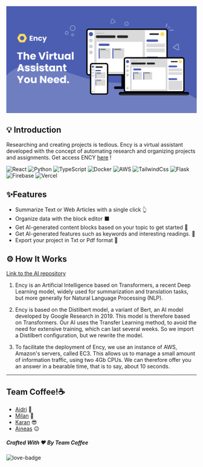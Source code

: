 <img src="./assets/Ency.png">


## 💡 Introduction

Researching and creating projects is tedious. Ency is a virtual assistant developed with the concept of automating research and organizing projects and assignments. Get access ENCY [here](https://ency.live/) !

![React](https://img.shields.io/badge/-React-blue) ![Python](https://img.shields.io/badge/-Python-yellow) ![TypeScript](https://img.shields.io/badge/-TypeScript-cyan) ![Docker](https://img.shields.io/badge/-Docker-blue) ![AWS](https://img.shields.io/badge/-AWS-yellow) ![TailwindCss](https://img.shields.io/badge/-Tailwindcss-aqua) ![Flask](https://img.shields.io/badge/-Flask-green) ![Firebase](https://img.shields.io/badge/-Firebase-orange) ![Vercel](https://img.shields.io/badge/-Vercel-blue)

## ✨Features 

- Summarize Text or Web Articles with a single click 👆
- Organize data with the block editor ⬛
- Get AI-generated content blocks based on your topic to get started 🏃‍
- Get AI-generated features such as keywords and interesting readings. 🔑
- Export your project in Txt or Pdf format 📝

## ⚙ How It Works 

[Link to the AI repository](https://github.com/AIDRI/ENCY-AI)

1. Ency is an Artificial Intelligence based on Transformers, a recent Deep Learning model, widely used for summarization and translation tasks, but more generally for Natural  Language Processing (NLP).

2. Ency is based on the Distilbert model, a variant of Bert, an AI model developed by Google Research in 2019. This model is therefore based on Transformers. Our AI uses the Transfer Learning method, to avoid the need for extensive training, which can last several weeks. So we import a Distilbert configuration, but we rewrite the model.

3. To facilitate the deployment of Ency, we use an instance of AWS, Amazon's servers, called EC3. This allows us to manage a small amount of information traffic, using two 4Gb CPUs. We can therefore offer you an answer in a bearable time, that is to say, about 10 seconds.

---

## Team Coffee!☕

- [Aidri](https://github.com/AIDRI) 🧐
- [Milan](https://github.com/milan090) 🤠
- [Karan](https://github.com/KaranSinghBisht) 😎
- [Aineas](https://github.com/AineasGamingYolo) 😉

##### Crafted With ♥ By Team Coffee

![love-badge](https://forthebadge.com/images/badges/built-with-love.svg)

